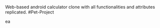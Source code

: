 Web-based android calculator clone with all functionalities and attributes replicated. #Pet-Project


ea
